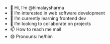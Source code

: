 - 👋 Hi, I’m @himalaysharma
- 👀 I’m interested in web software development
- 🌱 I’m currently learning frontend dev
- 💞️ I’m looking to collaborate on projects
- 📫 How to reach me mail
- 😄 Pronouns: he/him


<!---
himalaysharma/himalaysharma is a ✨ special ✨ repository because its `README.md` (this file) appears on your GitHub profile.
You can click the Preview link to take a look at your changes.
--->
